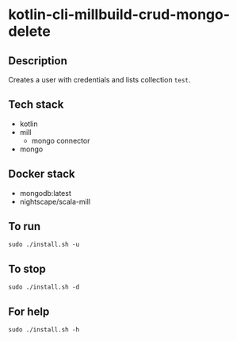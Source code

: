 # kotlin-cli-millbuild-crud-mongo-delete

## Description
Creates a user with credentials
and lists collection `test`.

## Tech stack
- kotlin
- mill
  - mongo connector
- mongo

## Docker stack
- mongodb:latest
- nightscape/scala-mill

## To run
`sudo ./install.sh -u`

## To stop
`sudo ./install.sh -d`

## For help
`sudo ./install.sh -h`
